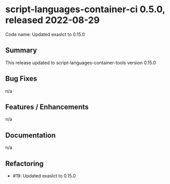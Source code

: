 # script-languages-container-ci 0.5.0, released 2022-08-29

Code name: Updated exaslct to 0.15.0

## Summary

This release updated to script-languages-container-tools version 0.15.0

## Bug Fixes

n/a

## Features / Enhancements

n/a

## Documentation

n/a

## Refactoring

 -  #19: Updated exaslct to 0.15.0
